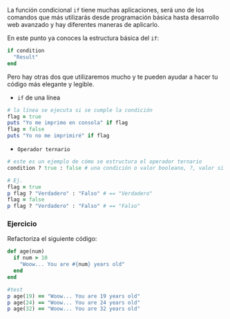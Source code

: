 La función condicional `if` tiene muchas aplicaciones, será uno de los comandos que más utilizarás desde programación básica hasta desarrollo web avanzado y hay diferentes maneras de aplicarlo.

En este punto ya conoces la estructura básica del `if`:

```Ruby
if condition
  "Result"
end
```

Pero hay otras dos que utilizaremos mucho y te pueden ayudar a hacer tu código más elegante y legible.

* `if` de una línea

```Ruby
# la línea se ejecuta si se cumple la condición
flag = true
puts "Yo me imprimo en consola" if flag
flag = false
puts "Yo no me imprimiré" if flag
```

* `Operador ternario`

```Ruby
# este es un ejemplo de cómo se estructura el operador ternario
condition ? true : false # una condición o valor booleano, ?, valor si verdadero, :, valor si falso

# Ej.
flag = true
p flag ? "Verdadero" : "Falso" # == "Verdadero"
flag = false
p flag ? "Verdadero" : "Falso" # == "Falso"
```

### Ejercicio

Refactoriza el siguiente código:

```Ruby
def age(num)
  if num > 10
    "Woow... You are #{num} years old"
  end
end

#test
p age(19) == "Woow... You are 19 years old"
p age(24) == "Woow... You are 24 years old"
p age(32) == "Woow... You are 32 years old"
```
